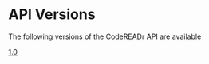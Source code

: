 <h1>API Versions</h1>

The following versions of the CodeREADr API are available

[1.0](1.0/README.md#head)
